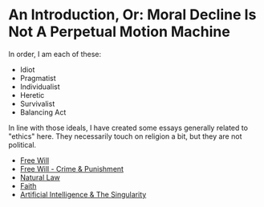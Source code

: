 # An Introduction, Or: Moral Decline Is Not A Perpetual Motion Machine

In order, I am each of these:

- Idiot
- Pragmatist
- Individualist
- Heretic
- Survivalist
- Balancing Act

In line with those ideals, I have created some essays generally related to "ethics" here. They necessarily touch on religion a bit, but they are not political.

- [Free Will](./FreeWill.md)
- [Free Will - Crime & Punishment](./FreeWill-II-Crime.md)
- [Natural Law](./NaturalLaw.md)
- [Faith](./Faith.md)
- [Artificial Intelligence & The Singularity](./AIAndSingularity.md)

